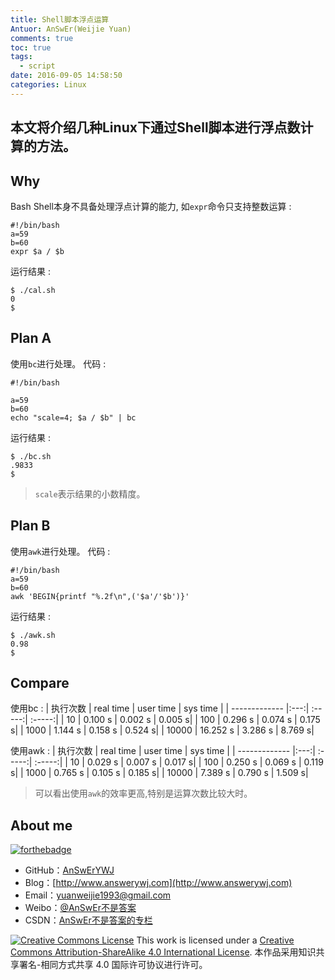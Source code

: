 ```yaml
---
title: Shell脚本浮点运算
Antuor: AnSwEr(Weijie Yuan)
comments: true
toc: true
tags:
  - script
date: 2016-09-05 14:58:50
categories: Linux
---
```


本文将介绍几种Linux下通过Shell脚本进行浮点数计算的方法。
---------------------
## Why
Bash Shell本身不具备处理浮点计算的能力, 如`expr`命令只支持整数运算 :
```
#!/bin/bash
a=59
b=60
expr $a / $b
```
运行结果 :
```
$ ./cal.sh
0
$
```

## Plan A
使用``bc``进行处理。
代码 :
```
#!/bin/bash

a=59
b=60
echo "scale=4; $a / $b" | bc
```
运行结果 :
```
$ ./bc.sh
.9833
$
```
> ``scale``表示结果的小数精度。

## Plan B
使用``awk``进行处理。
代码 :
```
#!/bin/bash
a=59
b=60
awk 'BEGIN{printf "%.2f\n",('$a'/'$b')}'
```

运行结果 :
```
$ ./awk.sh
0.98
$
```


## Compare
使用bc :
| 执行次数     | real time  |  user time  | sys time |
| ------------- |:---:| :-----:| :-----:|
| 10      | 0.100 s | 0.002 s | 0.005 s|
| 100      | 0.296 s |   0.074 s | 0.175 s|
| 1000 | 1.144 s  |    0.158 s | 0.524 s|
| 10000 | 16.252 s      |    3.286 s | 8.769 s|

使用awk :
| 执行次数     | real time  |  user time  | sys time |
| ------------- |:---:| :-----:| :-----:|
| 10      | 0.029 s | 0.007 s | 0.017 s|
| 100      | 0.250 s     |   0.069 s | 0.119 s|
| 1000 | 0.765 s      |    0.105 s | 0.185 s|
| 10000 | 7.389 s      |    0.790 s | 1.509 s|

> 可以看出使用``awk``的效率更高,特别是运算次数比较大时。

## About me
[![forthebadge](http://forthebadge.com/images/badges/ages-20-30.svg)](http://forthebadge.com)
- GitHub：[AnSwErYWJ](https://github.com/AnSwErYWJ)
- Blog：[http://www.answerywj.com](http://www.answerywj.com)
- Email：[yuanweijie1993@gmail.com](https://mail.google.com)
- Weibo：[@AnSwEr不是答案](http://weibo.com/1783591593)
- CSDN：[AnSwEr不是答案的专栏](http://blog.csdn.net/u011192270)

<a rel="license" href="http://creativecommons.org/licenses/by-sa/4.0/"><img alt="Creative Commons License" style="border-width:0" src="https://i.creativecommons.org/l/by-sa/4.0/88x31.png" /></a> This work is licensed under a <a rel="license" href="http://creativecommons.org/licenses/by-sa/4.0/">Creative Commons Attribution-ShareAlike 4.0 International License</a>.
本作品采用知识共享署名-相同方式共享 4.0 国际许可协议进行许可。
